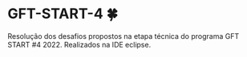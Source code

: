 # GFT-START-4 🍀

Resolução dos desafios propostos na etapa técnica do programa GFT START #4 2022. Realizados na IDE eclipse.

